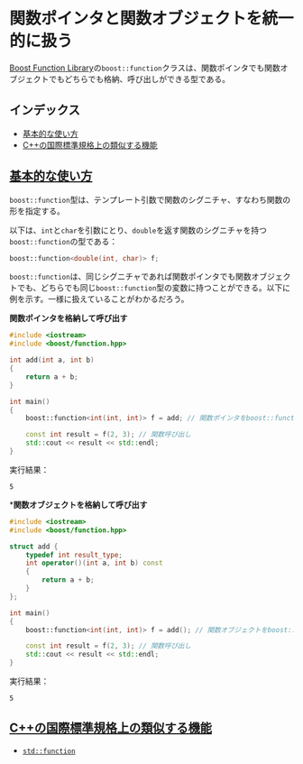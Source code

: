# 関数ポインタと関数オブジェクトを統一的に扱う
[Boost Function Library](http://www.boost.org/doc/libs/release/doc/html/function.html)の`boost::function`クラスは、関数ポインタでも関数オブジェクトでもどちらでも格納、呼び出しができる型である。

## インデックス

- [基本的な使い方](#basic-usage)
- [C++の国際標準規格上の類似する機能](#cpp-standard)


## <a id="basic-usage" href="#basic-usage">基本的な使い方</a>

`boost::function`型は、テンプレート引数で関数のシグニチャ、すなわち関数の形を指定する。

以下は、`int`と`char`を引数にとり、`double`を返す関数のシグニチャを持つ`boost::function`の型である：

```cpp
boost::function<double(int, char)> f;
```

`boost::function`は、同じシグニチャであれば関数ポインタでも関数オブジェクトでも、どちらでも同じ`boost::function`型の変数に持つことができる。以下に例を示す。一様に扱えていることがわかるだろう。


**関数ポインタを格納して呼び出す**

```cpp example
#include <iostream>
#include <boost/function.hpp>

int add(int a, int b)
{
    return a + b;
}

int main()
{
    boost::function<int(int, int)> f = add; // 関数ポインタをboost::functionに格納

    const int result = f(2, 3); // 関数呼び出し
    std::cout << result << std::endl;
}
```

実行結果：

```
5
```


***関数オブジェクトを格納して呼び出す**

```cpp example
#include <iostream>
#include <boost/function.hpp>

struct add {
    typedef int result_type;
    int operator()(int a, int b) const
    {
        return a + b;
    }
};

int main()
{
    boost::function<int(int, int)> f = add(); // 関数オブジェクトをboost::functionに格納

    const int result = f(2, 3); // 関数呼び出し
    std::cout << result << std::endl;
}
```

実行結果：

```
5
```

## <a id="cpp-standard" href="#cpp-standard">C++の国際標準規格上の類似する機能</a>
- [`std::function`](https://cpprefjp.github.io/reference/functional/function.html)
